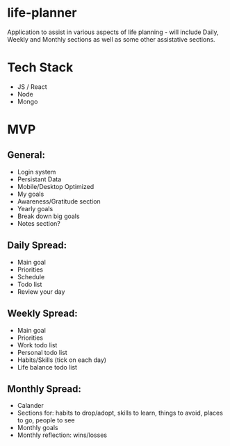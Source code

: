 # life-planner
Application to assist in various aspects of life planning - will include Daily, Weekly and Monthly sections as well as some other assistative sections.

# Tech Stack
- JS / React
- Node
- Mongo

# MVP 
## General:
- Login system
- Persistant Data
- Mobile/Desktop Optimized
- My goals
- Awareness/Gratitude section
- Yearly goals
- Break down big goals
- Notes section?

## Daily Spread:
- Main goal
- Priorities
- Schedule
- Todo list
- Review your day

## Weekly Spread:
- Main goal
- Priorities
- Work todo list
- Personal todo list
- Habits/Skills (tick on each day)
- Life balance todo list

## Monthly Spread: 
- Calander
- Sections for: habits to drop/adopt, skills to learn, things to avoid, places to go, people to see
- Monthly goals
- Monthly reflection: wins/losses


